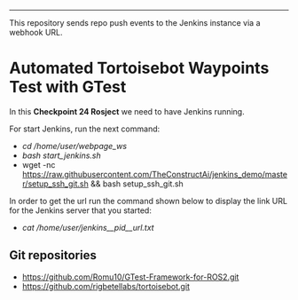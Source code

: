 ---
This repository sends repo push events to the Jenkins instance via a webhook URL.

# Automated Tortoisebot Waypoints Test with GTest

In this **Checkpoint 24 Rosject** we need to have Jenkins running. 

For start Jenkins, run the next command:

  - *cd /home/user/webpage_ws*
  - *bash start_jenkins.sh*
  - wget -nc https://raw.githubusercontent.com/TheConstructAi/jenkins_demo/master/setup_ssh_git.sh && bash setup_ssh_git.sh

In order to get the url run the command shown below to display the link URL for the Jenkins server that you started:

  - *cat /home/user/jenkins__pid__url.txt*

## Git repositories ##

  - https://github.com/Romu10/GTest-Framework-for-ROS2.git
  - https://github.com/rigbetellabs/tortoisebot.git
